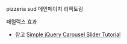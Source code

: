 pizzeria sud 메인페이지 리팩토링

패럴럭스 효과




- 참고
[Simple jQuery Carousel Slider Tutorial](http://paulmason.name/item/simple-jquery-carousel-slider-tutorial)